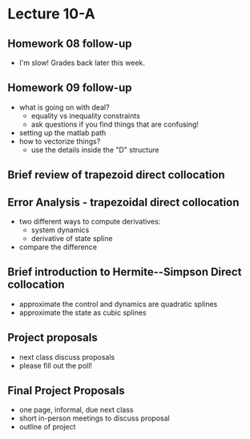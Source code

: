 # Lecture 10-A

## Homework 08 follow-up
- I'm slow!  Grades back later this week.

## Homework 09 follow-up
- what is going on with deal?
  - equality vs inequality constraints
  - ask questions if you find things that are confusing!
- setting up the matlab path
- how to vectorize things?
  - use the details inside the "D" structure

## Brief review of trapezoid direct collocation


## Error Analysis - trapezoidal direct collocation
- two different ways to compute derivatives:
  - system dynamics
  - derivative of state spline
- compare the difference

## Brief introduction to Hermite--Simpson Direct collocation
- approximate the control and dynamics are quadratic splines
- approximate the state as cubic splines

## Project proposals
- next class discuss proposals
- please fill out the poll!

## Final Project Proposals
- one page, informal, due next class
- short in-person meetings to discuss proposal
- outline of project
